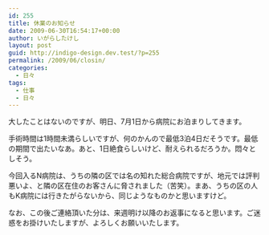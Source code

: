 ```yaml
---
id: 255
title: 休業のお知らせ
date: 2009-06-30T16:54:17+00:00
author: いがらしたけし
layout: post
guid: http://indigo-design.dev.test/?p=255
permalink: /2009/06/closin/
categories:
  - 日々
tags:
  - 仕事
  - 日々
---
```

大したことはないのですが、明日、7月1日から病院にお泊まりしてきます。

手術時間は1時間未満らしいですが、何のかんので最低3泊4日だそうです。最低の期間で出たいなあ。あと、1日絶食らしいけど、耐えられるだろうか。悶々としそう。

今回入るN病院は、うちの隣の区では名の知れた総合病院ですが、地元では評判悪いよ、と隣の区在住のお客さんに脅されました（苦笑）。まあ、うちの区の人もK病院には行きたがらないから、同じようなものかと思いますけど。

なお、この後ご連絡頂いた分は、来週明け以降のお返事になると思います。ご迷惑をお掛けいたしますが、よろしくお願いいたします。